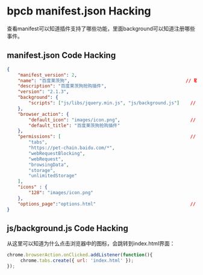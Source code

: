 # bpcb manifest.json Hacking

查看manifest可以知道插件支持了哪些功能，里面background可以知道注册哪些事件。

## manifest.json Code Hacking

```JSON
{
    "manifest_version": 2,
    "name": "百度莱茨狗",                                           // 软件名
    "description": "百度莱茨狗抢购插件",
    "version": "2.1.3",
    "background": {
        "scripts": ["js/libs/jquery.min.js", "js/background.js"]    // 后台加载的js文件，background.js有注册图标点击事件，这样才会出现点不是弹出popup页面，而是跳转到index页面
    },
    "browser_action": {
        "default_icon": "images/icon.png",                          // 插件显示的图标和标题
        "default_title": "百度莱茨狗抢购插件"
    },
    "permissions": [                                                // 跨域、本地访问权限
        "tabs",            
        "https://pet-chain.baidu.com/*",         
        "webRequestBlocking",
        "webRequest",
        "browsingData",
        "storage",
        "unlimitedStorage"
    ],
    "icons" : {
        "128": "images/icon.png"
    },
    "options_page":"options.html"                                   // options页面
}
```

## js/background.js Code Hacking

从这里可以知道为什么点击浏览器中的图标，会跳转到index.html界面：

```Javascript
chrome.browserAction.onClicked.addListener(function(){ 
     chrome.tabs.create({ url: 'index.html' });
});
```
